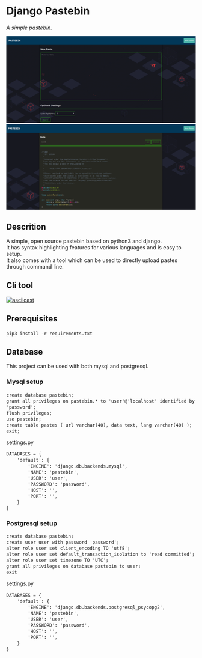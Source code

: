 # Django Pastebin
*A simple pastebin.*

<img src="images/image2.png">
<img src="images/image1.png">

## Descrition
A simple, open source pastebin based on python3 and django.  
It has syntax highlighting features for various languages and is easy to setup.  
It also comes with a tool which can be used to directly upload pastes through command line.

## Cli tool
[![asciicast](https://asciinema.org/a/R1a62ZUNhZRwdeXggjHzLuvj8.png)](https://asciinema.org/a/R1a62ZUNhZRwdeXggjHzLuvj8)


## Prerequisites
```
pip3 install -r requirements.txt
```

## Database
This project can be used with both mysql and postgresql.
### Mysql setup
```
create database pastebin;
grant all privileges on pastebin.* to 'user'@'localhost' identified by 'password';
flush privileges;
use pastebin;
create table pastes ( url varchar(40), data text, lang varchar(40) );
exit;
```
settings.py
```
DATABASES = {
    'default': {
        'ENGINE': 'django.db.backends.mysql',
        'NAME': 'pastebin',
        'USER': 'user',
        'PASSWORD': 'password',
        'HOST': '',
        'PORT': '',
    }
}
```
### Postgresql setup
```
create database pastebin;
create user user with password 'password';
alter role user set client_encoding TO 'utf8';
alter role user set default_transaction_isolation to 'read committed';
alter role user set timezone TO 'UTC';
grant all privileges on database pastebin to user;
exit
```
settings.py
```
DATABASES = {
    'default': {
        'ENGINE': 'django.db.backends.postgresql_psycopg2',
        'NAME': 'pastebin',
        'USER': 'user',
        'PASSWORD': 'password',
        'HOST': '',
        'PORT': '',
    }
}
```
